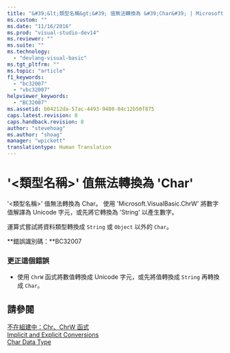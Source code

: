 ```yaml
---
title: "&#39;&lt;類型名稱&gt;&#39; 值無法轉換為 &#39;Char&#39; | Microsoft Docs"
ms.custom: ""
ms.date: "11/16/2016"
ms.prod: "visual-studio-dev14"
ms.reviewer: ""
ms.suite: ""
ms.technology: 
  - "devlang-visual-basic"
ms.tgt_pltfrm: ""
ms.topic: "article"
f1_keywords: 
  - "bc32007"
  - "vbc32007"
helpviewer_keywords: 
  - "BC32007"
ms.assetid: b04212da-57ac-4493-9480-04c12b50f875
caps.latest.revision: 8
caps.handback.revision: 8
author: "stevehoag"
ms.author: "shoag"
manager: "wpickett"
translationtype: Human Translation
---
```

# &#39;&lt;類型名稱&gt;&#39; 值無法轉換為 &#39;Char&#39;
'\<類型名稱\>' 值無法轉換為 Char。 使用 'Microsoft.VisualBasic.ChrW' 將數字值解譯為 Unicode 字元，或先將它轉換為 'String' 以產生數字。  
  
 運算式嘗試將資料類型轉換成 `String` 或 `Object` 以外的 `Char`。  
  
 **錯誤識別碼：**BC32007  
  
### 更正這個錯誤  
  
-   使用 `ChrW` 函式將數值轉換成 Unicode 字元，或先將值轉換成 `String` 再轉換成 `Char`。  
  
## 請參閱  
 [不在組建中：Chr、ChrW 函式](http://msdn.microsoft.com/zh-tw/37f3c707-8a6f-4c51-9b02-9e634c4299ab)   
 [Implicit and Explicit Conversions](../../visual-basic/programming-guide/language-features/data-types/implicit-and-explicit-conversions.md)   
 [Char Data Type](../../visual-basic/language-reference/data-types/char-data-type.md)